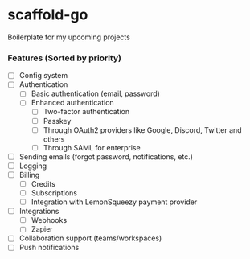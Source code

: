 # scaffold-go
Boilerplate for my upcoming projects

### Features (Sorted by priority)
- [ ] Config system
- [ ] Authentication
    - [ ] Basic authentication (email, password)
    - [ ] Enhanced authentication
        - [ ] Two-factor authentication
        - [ ] Passkey
        - [ ] Through OAuth2 providers like Google, Discord, Twitter and others
        - [ ] Through SAML for enterprise
- [ ] Sending emails (forgot password, notifications, etc.)
- [ ] Logging
- [ ] Billing
    - [ ] Credits
    - [ ] Subscriptions
    - [ ] Integration with LemonSqueezy payment provider
- [ ] Integrations
    - [ ] Webhooks
    - [ ] Zapier
- [ ] Collaboration support (teams/workspaces)
- [ ] Push notifications
